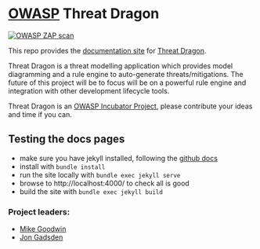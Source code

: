 # [OWASP](https://www.owasp.org) Threat Dragon #

[![OWASP ZAP scan](https://github.com/threatdragon/threatdragon.github.io/actions/workflows/zap_scan.yaml/badge.svg)](https://github.com/threatdragon/threatdragon.github.io/actions/workflows/zap_scan.yaml)

This repo provides the [documentation site](https://threatdragon.github.io)
for [Threat Dragon](http://owasp.org/www-project-threat-dragon).

Threat Dragon is a threat modelling application which provides model diagramming and a rule engine to auto-generate threats/mitigations. 
The future of this project will be to focus will be on a powerful rule engine
and integration with other development lifecycle tools.

Threat Dragon is an [OWASP Incubator Project](https://owasp.org/www-project-threat-dragon/),
please contribute your ideas and time if you can.

## Testing the docs pages
* make sure you have jekyll installed, following the
[github docs](https://docs.github.com/en/github/working-with-github-pages/testing-your-github-pages-site-locally-with-jekyll)
* install with `bundle install`
* run the site locally with `bundle exec jekyll serve`
* browse to http://localhost:4000/ to check all is good
* build the site with `bundle exec jekyll build`

### Project leaders:
* [Mike Goodwin](mailto:mike.goodwin@owasp.org)
* [Jon Gadsden](mailto:jon.gadsden@owasp.org)
